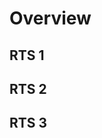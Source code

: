 <!-- TITLE: Rts -->
<!-- SUBTITLE: A quick summary of How Bonobo PLC platform meets UKGC Remote Technical Standards -->

# Overview

## RTS 1


## RTS 2

## RTS 3